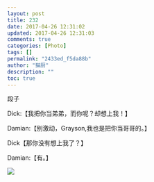 ```yaml
---
layout: post
title: 232
date: 2017-04-26 12:31:02
updated: 2017-04-26 12:31:03
comments: true
categories: [Photo]
tags: []
permalink: "2433ed_f5da88b"
author: "猫厨"
description: ""
toc: true
---
```


<p>段子</p> 
<p>Dick:【我把你当弟弟，而你呢？却想上我！】</p> 
<p>Damian:【别激动，Grayson,我也是把你当哥哥的。】</p> 
<p>Dick【那你没有想上我了？】</p> 
<p>Damian:【有。】</p>

![](https://nos.netease.com/imglf1/img/cVZNdzJtQk9JV2V6bTdMUS8xTmYyVUpBTDN3b1NyQ1R0RGhHWHpIeFFrR1UwaGJaMmxxMG53PT0.png)